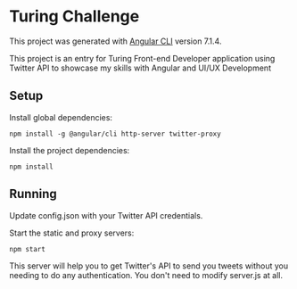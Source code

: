 # Turing Challenge

This project was generated with [Angular CLI](https://github.com/angular/angular-cli) version 7.1.4.

This project is an entry for Turing Front-end Developer application using Twitter API to showcase my skills with Angular and UI/UX Development

## Setup

Install global dependencies:

`npm install -g @angular/cli http-server twitter-proxy`

Install the project dependencies:

`npm install`

## Running

Update config.json with your Twitter API credentials.

Start the static and proxy servers:

`npm start`

This server will help you to get Twitter's API to send you tweets without you needing to do any authentication.  You don't need to modify server.js at all.